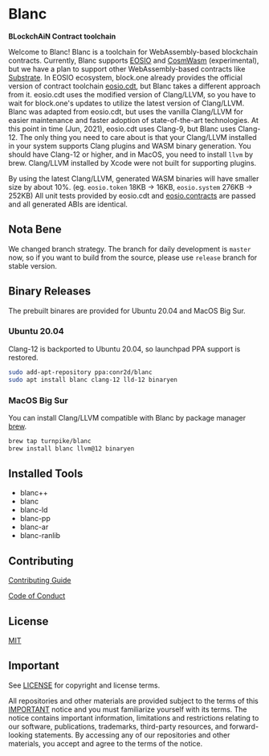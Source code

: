 # Blanc

**BLockchAiN Contract toolchain**

Welcome to Blanc!  Blanc is a toolchain for WebAssembly-based blockchain contracts.  Currently, Blanc supports [EOSIO](https://github.com/EOSIO) and [CosmWasm](https://github.com/CosmWasm) (experimental), but we have a plan to support other WebAssembly-based contracts like [Substrate](https://github.com/paritytech/substrate/tree/df501229/frame/contracts).  In EOSIO ecosystem, block.one already provides the official version of contract toolchain [eosio.cdt](https://github.com/EOSIO/eosio.cdt), but Blanc takes a different approach from it.  eosio.cdt uses the modified version of Clang/LLVM, so you have to wait for block.one's updates to utilize the latest version of Clang/LLVM.  Blanc was adapted from eosio.cdt, but uses the vanilla Clang/LLVM for easier maintenance and faster adoption of state-of-the-art technologies.  At this point in time (Jun, 2021), eosio.cdt uses Clang-9, but Blanc uses Clang-12.  The only thing you need to care about is that your Clang/LLVM installed in your system supports Clang plugins and WASM binary generation.  You should have Clang-12 or higher, and in MacOS, you need to install `llvm` by brew.  Clang/LLVM installed by Xcode were not built for supporting plugins.

By using the latest Clang/LLVM, generated WASM binaries will have smaller size by about 10%. (eg. `eosio.token` 18KB &rightarrow; 16KB, `eosio.system` 276KB &rightarrow; 252KB)  All unit tests provided by eosio.cdt and [eosio.contracts](https://github.com/EOSIO/eosio.contracts) are passed and all generated ABIs are identical.


## Nota Bene

We changed branch strategy. The branch for daily development is `master` now, so if you want to build from the source, please use `release` branch for stable version.

## Binary Releases

The prebuilt binares are provided for Ubuntu 20.04 and MacOS Big Sur.

### Ubuntu 20.04

Clang-12 is backported to Ubuntu 20.04, so launchpad PPA support is restored.

```sh
sudo add-apt-repository ppa:conr2d/blanc
sudo apt install blanc clang-12 lld-12 binaryen
```

### MacOS Big Sur

You can install Clang/LLVM compatible with Blanc by package manager [brew](https://brew.sh/).

```sh
brew tap turnpike/blanc
brew install blanc llvm@12 binaryen
```

## Installed Tools

* blanc++
* blanc
* blanc-ld
* blanc-pp
* blanc-ar
* blanc-ranlib

## Contributing

[Contributing Guide](./CONTRIBUTING.md)

[Code of Conduct](./CONTRIBUTING.md#conduct)

## License

[MIT](./LICENSE)

## Important

See [LICENSE](./LICENSE) for copyright and license terms.

All repositories and other materials are provided subject to the terms of this [IMPORTANT](./IMPORTANT.md) notice and you must familiarize yourself with its terms.  The notice contains important information, limitations and restrictions relating to our software, publications, trademarks, third-party resources, and forward-looking statements.  By accessing any of our repositories and other materials, you accept and agree to the terms of the notice.
